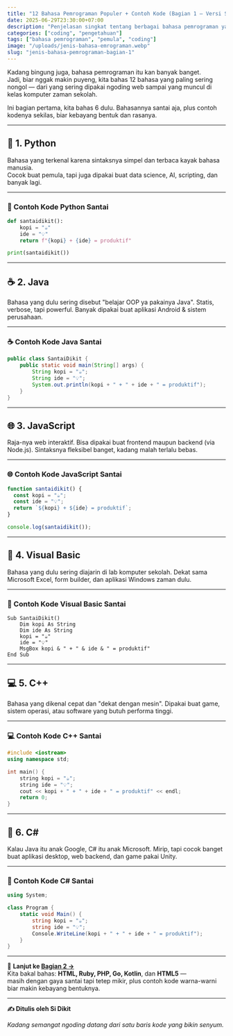 ```yaml
---
title: "12 Bahasa Pemrograman Populer + Contoh Kode (Bagian 1 – Versi Santai Dikit)"
date: 2025-06-29T23:30:00+07:00
description: "Penjelasan singkat tentang berbagai bahasa pemrograman yang sering ditemui, dibahas santai plus contoh sintaksnya biar nggak cuma teori doang."
categories: ["coding", "pengetahuan"]
tags: ["bahasa pemrograman", "pemula", "coding"]
image: "/uploads/jenis-bahasa-emrograman.webp"
slug: "jenis-bahasa-pemrograman-bagian-1"
---
```


Kadang bingung juga, bahasa pemrograman itu kan banyak banget.  
Jadi, biar nggak makin puyeng, kita bahas 12 bahasa yang paling sering nongol — dari yang sering dipakai ngoding web sampai yang muncul di kelas komputer zaman sekolah.

Ini bagian pertama, kita bahas 6 dulu. Bahasannya santai aja, plus contoh kodenya sekilas, biar kebayang bentuk dan rasanya.

---

## 🐍 1. Python

Bahasa yang terkenal karena sintaksnya simpel dan terbaca kayak bahasa manusia.  
Cocok buat pemula, tapi juga dipakai buat data science, AI, scripting, dan banyak lagi.

---

### 🐍 Contoh Kode Python Santai

```python
def santaidikit():
    kopi = "☕"
    ide = "💡"
    return f"{kopi} + {ide} = produktif"

print(santaidikit())

```
---

## ☕ 2. Java

Bahasa yang dulu sering disebut "belajar OOP ya pakainya Java".
Statis, verbose, tapi powerful. Banyak dipakai buat aplikasi Android & sistem perusahaan.

---

### ☕ Contoh Kode Java Santai

```java
public class SantaiDikit {
    public static void main(String[] args) {
        String kopi = "☕";
        String ide = "💡";
        System.out.println(kopi + " + " + ide + " = produktif");
    }
}

```
---

## 🌐 3. JavaScript

Raja-nya web interaktif. Bisa dipakai buat frontend maupun backend (via Node.js).
Sintaksnya fleksibel banget, kadang malah terlalu bebas.

---

### 🌐 Contoh Kode JavaScript Santai

```javascript
function santaidikit() {
  const kopi = "☕";
  const ide = "💡";
  return `${kopi} + ${ide} = produktif`;
}

console.log(santaidikit());

```
---

## 🧮 4. Visual Basic

Bahasa yang dulu sering diajarin di lab komputer sekolah.
Dekat sama Microsoft Excel, form builder, dan aplikasi Windows zaman dulu.

---

### 🧮 Contoh Kode Visual Basic Santai

```vbnet
Sub SantaiDikit()
    Dim kopi As String
    Dim ide As String
    kopi = "☕"
    ide = "💡"
    MsgBox kopi & " + " & ide & " = produktif"
End Sub

```
---

## 💻 5. C++

Bahasa yang dikenal cepat dan "dekat dengan mesin".
Dipakai buat game, sistem operasi, atau software yang butuh performa tinggi.

---

### 💻 Contoh Kode C++ Santai

```cpp
#include <iostream>
using namespace std;

int main() {
    string kopi = "☕";
    string ide = "💡";
    cout << kopi + " + " + ide + " = produktif" << endl;
    return 0;
}

```
---

## 🧩 6. C#

Kalau Java itu anak Google, C# itu anak Microsoft.
Mirip, tapi cocok banget buat aplikasi desktop, web backend, dan game pakai Unity.

---

### 🧩 Contoh Kode C# Santai

```csharp
using System;

class Program {
    static void Main() {
        string kopi = "☕";
        string ide = "💡";
        Console.WriteLine(kopi + " + " + ide + " = produktif");
    }
}


```
---

📖 **Lanjut ke [Bagian 2 →](/posts/jenis-bahasa-pemrograman-bagian-2/)**  
Kita bakal bahas: **HTML, Ruby, PHP, Go, Kotlin**, dan **HTML5** —  
masih dengan gaya santai tapi tetep mikir, plus contoh kode warna-warni biar makin kebayang bentuknya.

---

**✍️ Ditulis oleh Si Dikit**

_Kadang semangat ngoding datang dari satu baris kode yang bikin senyum._


